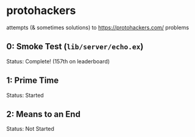 # protohackers

attempts (& sometimes solutions) to https://protohackers.com/ problems

## 0: Smoke Test (`lib/server/echo.ex`)

Status: Complete! (157th on leaderboard)

## 1: Prime Time

Status: Started

## 2: Means to an End

Status: Not Started
